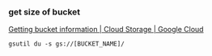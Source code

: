 ###  get size of bucket


[Getting bucket information | Cloud Storage | Google Cloud](https://cloud.google.com/storage/docs/getting-bucket-information "Getting bucket information  |  Cloud Storage  |  Google Cloud")


 

```shell
gsutil du -s gs://[BUCKET_NAME]/

```
